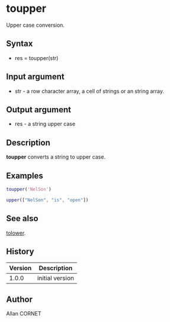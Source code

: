 # toupper

Upper case conversion.

## Syntax

- res = toupper(str)

## Input argument

- str - a row character array, a cell of strings or an string array.

## Output argument

- res - a string upper case

## Description

<b>toupper</b> converts a string to upper case.

## Examples

```matlab
toupper('NelSon')
```

```matlab
upper(["NelSon", "is", "open"])
```

## See also

[tolower](tolower.md).

## History

| Version | Description     |
| ------- | --------------- |
| 1.0.0   | initial version |

## Author

Allan CORNET
